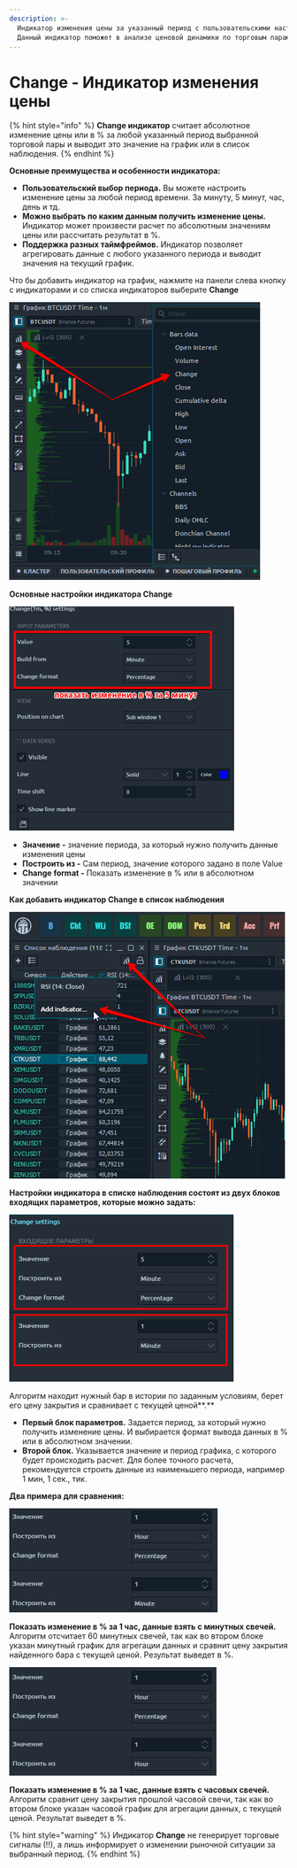 ```yaml
---
description: >-
  Индикатор изменения цены за указанный период с пользовательскими настройками.
  Данный индикатор поможет в анализе ценовой динамики по торговым парам.
---
```


# Change - Индикатор изменения цены

{% hint style="info" %}
**Change индикатор** считает абсолютное изменение цены или в %  за любой указанный период выбранной торговой пары  и выводит это значение на график или в список наблюдения.
{% endhint %}

**Основные преимущества и особенности индикатора:**

* **Пользовательский выбор периода.** Вы можете настроить изменение цены за любой период времени. За минуту, 5 минут, час, день и тд.
* **Можно выбрать по каким данным получить изменение цены.** Индикатор может произвести расчет по абсолютным значениям цены или рассчитать результат в %.
* **Поддержка разных таймфреймов.** Индикатор позволяет агрегировать данные с любого указанного периода и выводит значения на текущий график.

Что бы добавить индикатор на график, нажмите на панели слева кнопку с индикаторами и со списка индикаторов выберите **Change**

![](../../../.gitbook/assets/kak-dobavit.png)

**Основные настройки индикатора Change**

![](../../../.gitbook/assets/nastroiki%20%281%29.png)

* **Значение -** значение периода, за который нужно получить данные изменения цены
* **Построить из -** Сам период, значение которого задано в поле Value
* **Change format -** Показать изменение в % или в абсолютном значении

**Как добавить индикатор Change в список наблюдения**

![](../../../.gitbook/assets/dobavit-v-spisok-nablyudeniya.png)

**Настройки индикатора в списке наблюдения состоят из двух блоков входящих параметров, которые можно задать:**

![](../../../.gitbook/assets/indikator-v-spiske-nablyudeniya.png)

Алгоритм находит нужный бар в истории по заданным условиям, берет его цену закрытия и сравнивает с текущей ценой**.**

* **Первый блок параметров.**  Задается период, за который нужно получить изменение цены. И выбирается формат вывода данных  в % или в абсолютном значении.
* **Второй блок.** Указывается значение и период графика, с которого будет происходить расчет. Для более точного расчета, рекомендуется строить данные из наименьшего периода, например 1 мин, 1 сек., тик.

**Два примера для сравнения:**

![](../../../.gitbook/assets/1ch-1-min.png)

**Показать изменение в % за 1 час, данные взять с минутных свечей.**  
Алгоритм отсчитает 60 минутных свечей, так как во втором блоке указан минутный график для агрегации данных  и сравнит цену закрытия найденного бара с текущей ценой. Результат выведет в %.

![](../../../.gitbook/assets/1ch1ch.png)

**Показать изменение в % за 1 час, данные взять с часовых свечей.**  
Алгоритм сравнит цену закрытия прошлой часовой свечи, так как во втором блоке указан часовой график для агрегации данных, с текущей ценой. Результат выведет в %.

{% hint style="warning" %}
Индикатор **Change** не генерирует торговые сигналы \(!!\), а лишь информирует о изменении рыночной ситуации за выбранный период. 
{% endhint %}



